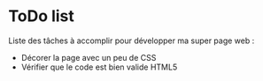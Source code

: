 ToDo list
=========

Liste des tâches à accomplir pour développer ma super page web :

* Décorer la page avec un peu de CSS
* Vérifier que le code est bien valide HTML5
